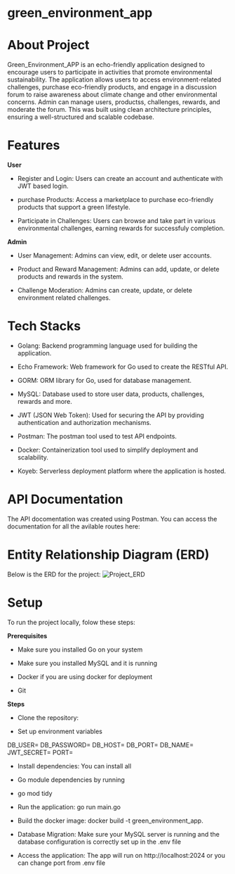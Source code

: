 # green_environment_app

# About Project
Green_Environment_APP is an echo-friendly application designed to encourage users to participate in activities that promote environmental sustainability. The application allows users to access environment-related challenges, purchase eco-friendly products, and engage in a discussion forum to raise awareness about climate change and other environmental concerns. Admin can manage users, productss, challenges, rewards, and moderate the forum. This was built using clean architecture principles, ensuring a well-structured and scalable codebase.

# Features

__User__

 - Register and Login: Users can create an account and authenticate with JWT based login.

 - purchase Products: Access a marketplace to purchase eco-friendly products that support a green lifestyle.

 - Participate in Challenges: Users can browse and take part in various environmental challenges, earning rewards for successfuly completion.

 __Admin__

 - User Management: Admins can view, edit, or delete user accounts.

 - Product and Reward Management: Admins can add, update, or delete products and rewards in the system.

 - Challenge Moderation: Admins can create, update, or delete environment related challenges.

 # Tech Stacks
 - Golang: Backend programming language used for building the application.

 - Echo Framework: Web framework for Go used to create the RESTful API.

 - GORM: ORM library for Go, used for database management.

 - MySQL: Database used to store user data, products, challenges, rewards and more.

 - JWT (JSON Web Token): Used for securing the API by providing authentication and authorization mechanisms.

 - Postman: The postman tool used to test API endpoints.

- Docker: Containerization tool used to simplify deployment and scalability.

- Koyeb: Serverless deployment platform where the application is hosted.

 # API Documentation
 The API docomentation was created using Postman. You can access the documentation for all the avilable routes here:

 # Entity Relationship Diagram (ERD)
 Below is the ERD for the project:
![Project_ERD](https://github.com/user-attachments/assets/e8e63eb8-7212-4f43-a6bb-874e2faea686)


 # Setup
 To run the project locally, folow these steps:

 __Prerequisites__

 - Make sure you installed Go on your system

 - Make sure you installed MySQL and it is running

 - Docker if you are using docker for deployment

 - Git

 __Steps__
 - Clone the repository: 

 - Set up environment variables

 DB_USER=
 DB_PASSWORD=
 DB_HOST=
 DB_PORT=
 DB_NAME=
 JWT_SECRET=
 PORT=

 - Install dependencies: You can install all 

 - Go module dependencies by running 

 - go mod tidy

 - Run the application: go run main.go

 - Build the docker image: docker build -t green_environment_app.

 - Database Migration: Make sure your MySQL server is running and the database configuration is correctly set up in the .env file

 - Access the application: The app will run on http://localhost:2024 or you can change port from .env file




